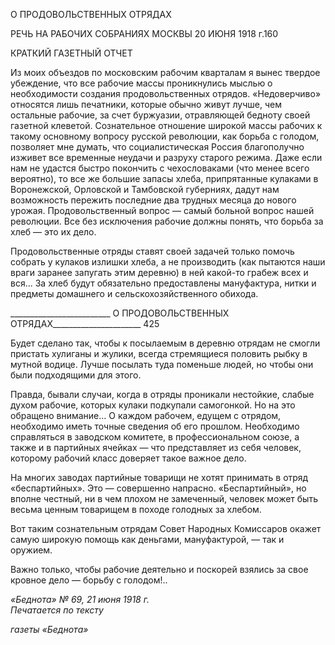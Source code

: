 О ПРОДОВОЛЬСТВЕННЫХ ОТРЯДАХ

РЕЧЬ НА РАБОЧИХ СОБРАНИЯХ МОСКВЫ 20 ИЮНЯ 1918 г.160

КРАТКИЙ ГАЗЕТНЫЙ ОТЧЕТ

Из моих объездов по московским рабочим кварталам я вынес твердое убеждение, что все рабочие массы проникнулись мыслью о необходимости создания продовольст­венных отрядов. «Недоверчиво» относятся лишь печатники, которые обычно живут лучше, чем остальные рабочие, за счет буржуазии, отравляющей бедноту своей газет­ной клеветой. Сознательное отношение широкой массы рабочих к такому основному вопросу русской революции, как борьба с голодом, позволяет мне думать, что социали­стическая Россия благополучно изживет все временные неудачи и разруху старого ре­жима. Даже если нам не удастся быстро покончить с чехословаками (что менее всего вероятно), то все же большие запасы хлеба, припрятанные кулаками в Воронежской, Орловской и Тамбовской губерниях, дадут нам возможность пережить последние два трудных месяца до нового урожая. Продовольственный вопрос — самый больной во­прос нашей революции. Все без исключения рабочие должны понять, что борьба за хлеб — это их дело.

Продовольственные отряды ставят своей задачей только помочь собрать у кулаков излишки хлеба, а не производить (как пытаются наши враги заранее запугать этим де­ревню) в ней какой-то грабеж всех и вся... За хлеб будут обязательно предоставлены мануфактура, нитки и предметы домашнего и сельскохозяйственного обихода.

  

_________________________ О ПРОДОВОЛЬСТВЕННЫХ ОТРЯДАХ______________________ 425

Будет сделано так, чтобы к посылаемым в деревню отрядам не смогли пристать ху­лиганы и жулики, всегда стремящиеся половить рыбку в мутной водице. Лучше посы­лать туда поменьше людей, но чтобы они были подходящими для этого.

Правда, бывали случаи, когда в отряды проникали нестойкие, слабые духом рабочие, которых кулаки подкупали самогонкой. Но на это обращено внимание... О каждом ра­бочем, едущем с отрядом, необходимо иметь точные сведения об его прошлом. Необ­ходимо справляться в заводском комитете, в профессиональном союзе, а также и в пар­тийных ячейках — что представляет из себя человек, которому рабочий класс доверяет такое важное дело.

На многих заводах партийные товарищи не хотят принимать в отряд «беспартий­ных». Это — совершенно напрасно. «Беспартийный», но вполне честный, ни в чем плохом не замеченный, человек может быть весьма ценным товарищем в походе го­лодных за хлебом.

Вот таким сознательным отрядам Совет Народных Комиссаров окажет самую широ­кую помощь как деньгами, мануфактурой, — так и оружием.

Важно только, чтобы рабочие деятельно и поскорей взялись за свое кровное дело — борьбу с голодом!..

_«Беднота» № 69, 21 июня 1918 г.                                                            Печатается по тексту_

_газеты «Беднота»_